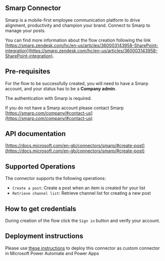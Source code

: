 

## Smarp Connector  
Smarp is a mobile-first employee communication platform to drive alignment, productivity and champion your brand. Connect to Smarp to manage your posts.  
  
You can find more information about the flow creation following the link [https://smarp.zendesk.com/hc/en-us/articles/360003143958-SharePoint-integration](https://smarp.zendesk.com/hc/en-us/articles/360003143958-SharePoint-integration).  
  
  
## Pre-requisites  
For the flow to be successfully created, you will need to have a Smarp account, and your status has to be a **Company admin**.   
  
  
The authentication with Smarp is required.  


If you do not have a Smarp account please contact Smarp [https://smarp.com/company/#contact-us](https://smarp.com/company/#contact-us)
  
  
## API documentation  
[https://docs.microsoft.com/en-gb/connectors/smarp/#create-post](https://docs.microsoft.com/en-gb/connectors/smarp/#create-post)  
  
  
## Supported Operations  
The connector supports the following operations:  
 - `Create a post`: Create a post when an item is created for your list  
 - `Retrieve channel list`: Retrieve channel list for creating a new post  
  
  
## How to get credentials  
During creation of the flow click the `Sign in` button and verify your account.  
   
  
## Deployment instructions  
Please use [these instructions](https://docs.microsoft.com/en-us/connectors/custom-connectors/paconn-cli) to deploy this connector as custom connector in Microsoft Power Automate and Power Apps